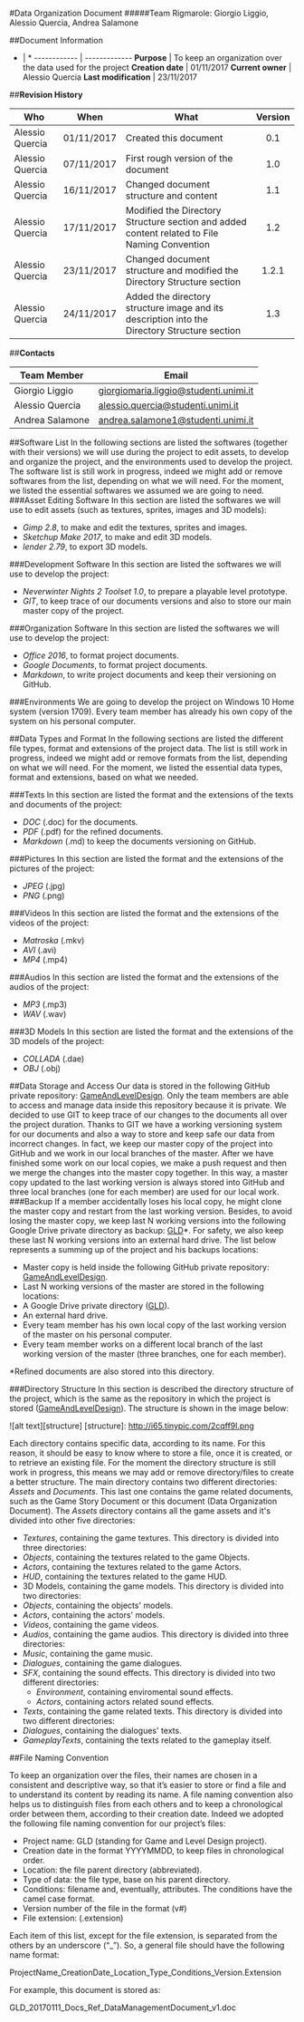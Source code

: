 #Data Organization Document
#####Team Rigmarole: Giorgio Liggio, Alessio Quercia, Andrea Salamone

##Document Information
* | *
------------ | -------------
**Purpose** | To keep an organization over the data used for the project
**Creation date** | 01/11/2017
**Current owner** | Alessio Quercia
**Last modification** | 23/11/2017

##**Revision History**

Who | When | What | Version
------------    | :-------------: | ------------ | :-------------:
Alessio Quercia | 01/11/2017 | Created this document | 0.1
Alessio Quercia | 07/11/2017 | First rough version of the document| 1.0
Alessio Quercia | 16/11/2017 | Changed document structure and content | 1.1
Alessio Quercia | 17/11/2017 | Modified the Directory Structure section and added content related to File Naming Convention | 1.2
Alessio Quercia | 23/11/2017 | Changed document structure and modified the Directory Structure section| 1.2.1
Alessio Quercia | 24/11/2017 | Added the directory structure image and its description into the Directory Structure section| 1.3

##**Contacts**

Team Member | Email
------------ | -------------
Giorgio Liggio | giorgiomaria.liggio@studenti.unimi.it
Alessio Quercia | alessio.quercia@studenti.unimi.it
Andrea Salamone | andrea.salamone1@studenti.unimi.it

##Software List
In the following sections are listed the softwares (together with their versions) we will use during the project to edit assets, to develop and organize the project, and the environments used to develop the project. The software list is still work in progress, indeed we might add or remove softwares from the list, depending on what we will need. For the moment, we listed the essential softwares we assumed we are going to need.
###Asset Editing Software
In this section are listed the softwares we will use to edit assets (such as textures, sprites, images and 3D models):
- _Gimp 2.8_, to make and edit the textures, sprites and images.
- _Sketchup Make 2017_, to make and edit 3D models.
- _lender 2.79_, to export 3D models.

###Development Software
In this section are listed the softwares we will use to develop the project:
- _Neverwinter Nights 2 Toolset 1.0_, to prepare a playable level prototype.
- _GIT_, to keep trace of our documents versions and also to store our main master copy of the project.

###Organization Software
In this section are listed the softwares we will use to develop the project:
- _Office 2016_, to format project documents.
- _Google Documents_, to format project documents.
- _Markdown_, to write project documents and keep their versioning on GitHub.

###Environments
We are going to develop the project on Windows 10 Home system (version 1709). Every team member has already his own copy of the system on his personal computer.

##Data Types and Format
In the following sections are listed the different file types, format and extensions of the project data. The list is still work in progress, indeed we might add or remove formats from the list, depending on what we will need. For the moment, we listed the essential data types, format and extensions, based on what we needed.

###Texts
In this section are listed the format and the extensions of the texts and documents of the project:
- _DOC_ (.doc) for the documents.
- _PDF_ (.pdf) for the refined documents.
- _Markdown_ (.md) to keep the documents versioning on GitHub.

###Pictures
In this section are listed the format and the extensions of the pictures of the project:
- _JPEG_ (.jpg)
- _PNG_ (.png)

###Videos
In this section are listed the format and the extensions of the videos of the project:
- _Matroska_ (.mkv)
- _AVI_ (.avi)
- _MP4_ (.mp4)

###Audios
In this section are listed the format and the extensions of the audios of the project:
- _MP3_ (.mp3)
- _WAV_ (.wav)

###3D Models
In this section are listed the format and the extensions of the 3D models of the project:
- _COLLADA_ (.dae)
- _OBJ_ (.obj)

##Data Storage and Access
Our data is stored in the following GitHub private repository: [GameAndLevelDesign](https://github.com/AlessioQuercia/GameAndLevelDesign). Only the team members are able to access and manage data inside this repository because it is private. We decided to use GIT to keep trace of our changes to the documents all over the project duration. Thanks to GIT we have a working versioning system for our documents and also a way to store and keep safe our data from incorrect changes. In fact, we keep our master copy of the project into GitHub and we work in our local branches of the master. After we have finished some work on our local copies, we make a push request and then we merge the changes into the master copy together. In this way, a master copy updated to the last working version is always stored into GitHub and three local branches (one for each member) are used for our local work.
###Backup
If a member accidentally loses his local copy, he might clone the master copy and restart from the last working version. Besides, to avoid losing the master copy, we keep last N working versions into the following Google Drive private directory as backup: [GLD](https://drive.google.com/drive/folders/1vC3n0fM9adhMxMBctSkhzV4wbIy7tjTz)*. For safety, we also keep these last N working versions into an external hard drive.
The list below represents a summing up of the project and his backups locations:
- Master copy is held inside the following GitHub private repository: [GameAndLevelDesign](https://github.com/AlessioQuercia/GameAndLevelDesign).
- Last N working versions of the master are stored in the following locations:
 - A Google Drive private directory ([GLD](https://drive.google.com/drive/folders/1vC3n0fM9adhMxMBctSkhzV4wbIy7tjTz)).
 - An external hard drive.
- Every team member has his own local copy of the last working version of the master on his personal computer.
- Every team member works on a different local branch of the last working version of the master (three branches, one for each member).

*Refined documents are also stored into this directory.

###Directory Structure
In this section is described the directory structure of the project, which is the same as the repository in which the project is stored ([GameAndLevelDesign](https://github.com/AlessioQuercia/GameAndLevelDesign)). The structure is shown in the image below:

![alt text][structure]
[structure]: http://i65.tinypic.com/2cqff9l.png


Each directory contains specific data, according to its name. For this reason, it should be easy to know where to store a file, once it is created, or to retrieve an existing file. For the moment the directory structure is still work in progress, this means we may add or remove directory/files to create a better structure.
The main directory contains two different directories: _Assets_ and _Documents_. This last one contains the game related documents, such as the Game Story Document or this document (Data Organization Document). The _Assets_ directory contains all the game assets and it's divided into other five directories:
- _Textures_, containing the game textures. This directory is divided into three directories:
 - _Objects_, containing the textures related to the game Objects.
 - _Actors_, containing the textures related to the game Actors.
 - _HUD_, containing the textures related to the game HUD.
- 3D Models, containing the game models. This directory is divided into two directories:
 - _Objects_, containing the objects' models.
 - _Actors_, containing the actors' models.
- _Videos_, containing the game videos.
- _Audios_, containing the game audios. This directory is divided into three directories:
 - _Music_, containing the game music.
 - _Dialogues_, containing the game dialogues.
 - _SFX_, containing the sound effects. This directory is divided into two different directories:
   - _Environment_, containing enviromental sound effects.
   - _Actors_, containing actors related sound effects.
- _Texts_, containing the game related texts. This directory is divided into two different directories:
 - _Dialogues_, containing the dialogues' texts.
 - _GameplayTexts_, containing the texts related to the gameplay itself.

##File Naming Convention

To keep an organization over the files, their names are chosen in a consistent and descriptive way, so that it’s easier to store or find a file and to understand its content by reading its name. A file naming convention also helps us to distinguish files from each others and to keep a chronological order between them, according to their creation date. Indeed we adopted the following file naming convention for our project’s files:
- Project name: GLD (standing for Game and Level Design project).
- Creation date in the format YYYYMMDD, to keep files in chronological order.
- Location: the file parent directory (abbreviated).
- Type of data: the file type, base on his parent directory.
- Conditions: filename and, eventually, attributes. The conditions have the camel case format.
- Version number of the file in the format (v#)
- File extension: (.extension)

Each item of this list, except for the file extension, is separated from the others by an underscore (“_”). So, a general file should have the following name format:

ProjectName_CreationDate_Location_Type_Conditions_Version.Extension

For example, this document is stored as:

GLD_20170111_Docs_Ref_DataManagementDocument_v1.doc



